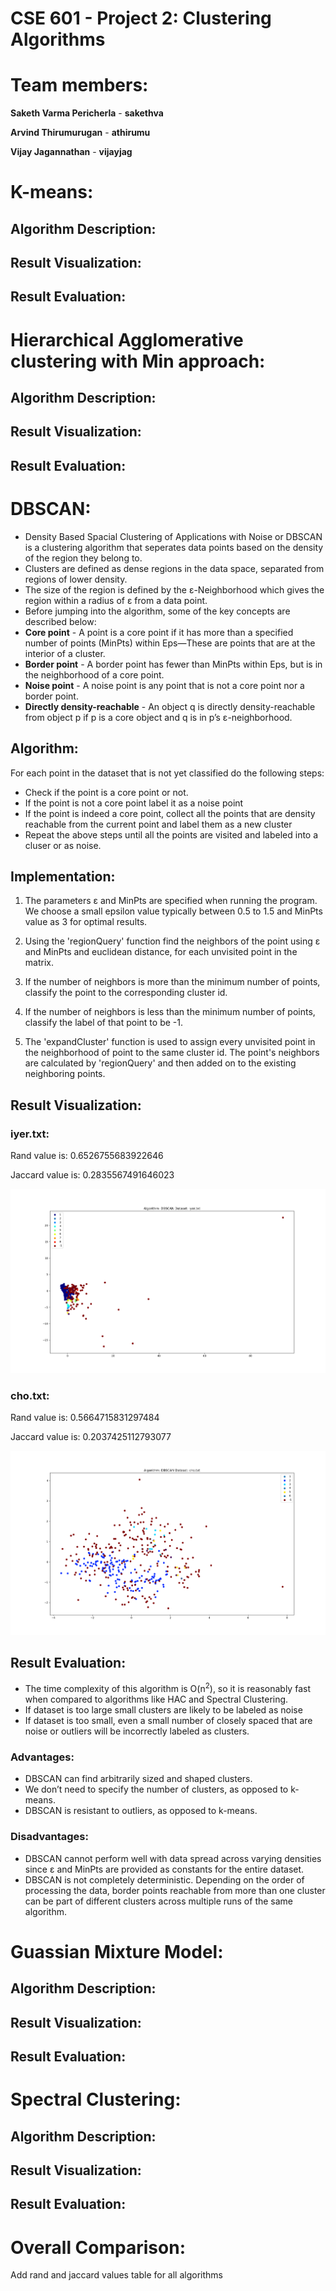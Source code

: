 # CSE 601 - Project 2: Clustering Algorithms

# Team members:

**Saketh Varma Pericherla** - **sakethva**

**Arvind Thirumurugan** - **athirumu**

**Vijay Jagannathan** - **vijayjag**

# K-means:

## Algorithm Description:

## Result Visualization:

## Result Evaluation:

# Hierarchical Agglomerative clustering with Min approach:

## Algorithm Description:

## Result Visualization:

## Result Evaluation:

# DBSCAN:

- Density Based Spacial Clustering of Applications with Noise or DBSCAN is a clustering algorithm that seperates data points based on the density of the region they belong to.
- Clusters are defined as dense regions in the data space, separated from regions of lower density.
- The size of the region is defined by the  &#949;-Neighborhood which gives the region within a radius of &#949; from a data point.
- Before jumping into the algorithm, some of the key concepts are described below:
- **Core point** - A point is a core point if it has more than a specified number of points (MinPts) within Eps—These are points that are at the interior of a cluster.
- **Border point** - A border point has fewer than MinPts within Eps, but is in the neighborhood of a core point.
- **Noise point** - A noise point is any point that is not a core point nor a border point.
- **Directly density-reachable** - An object q is directly density-reachable from object p if p is a core object and q is in p’s &#949;-neighborhood.



## Algorithm:

For each point in the dataset that is not yet classified do the following steps:
- Check if the point is a core point or not.
- If the point is not a core point label it as a noise point
- If the point is indeed a core point, collect all the points that are density reachable from the current point and label them as a new cluster
- Repeat the above steps until all the points are visited and labeled into a cluser or as noise.

## Implementation:

1. The parameters &#949; and MinPts are specified when running the program. We choose a small epsilon value typically between 0.5 to 1.5 and MinPts value as 3 for optimal results.
2. Using the 'regionQuery' function find the neighbors of the point using &#949; and MinPts and euclidean distance, for each unvisited point in the matrix.

3. If the number of neighbors is more than the minimum number of points, classify the point to the corresponding cluster id.
4. If the number of neighbors is less than the minimum number of points, classify the label of that
point to be -1.
5. The 'expandCluster' function is used to assign every unvisited point
in the neighborhood of point to the same cluster id. The point's neighbors are calculated by 'regionQuery' and then added on to the existing neighboring points.

## Result Visualization:

### **iyer.txt:**

Rand value is: 0.6526755683922646

Jaccard value is: 0.2835567491646023

![](./results/dbscan_iyer.PNG)

### **cho.txt:**

Rand value is: 0.5664715831297484

Jaccard value is: 0.2037425112793077


![](./results/dbscan_cho.PNG)

## Result Evaluation:

 - The time complexity of this algorithm is O(n<sup>2</sup>), so it is reasonably fast when compared to algorithms like HAC and Spectral Clustering.
- If dataset is too large small clusters are likely to be labeled as noise
- If dataset is too small, even a small number of closely spaced that are noise or outliers will be incorrectly labeled as clusters.

### **Advantages:**
- DBSCAN can find arbitrarily sized and shaped clusters.
- We don’t need to specify the number of clusters, as opposed to k-means.
- DBSCAN is resistant to outliers, as opposed to k-means.

### **Disadvantages:**
- DBSCAN cannot perform well with data spread across varying densities since &#949; and MinPts are provided as constants for the entire dataset.
- DBSCAN is not completely deterministic. Depending on the order of processing the data, border points reachable from more than one
cluster can be part of different clusters across multiple runs of the same algorithm.


# Guassian Mixture Model:

## Algorithm Description:

## Result Visualization:

## Result Evaluation:

# Spectral Clustering:

## Algorithm Description:

## Result Visualization:

## Result Evaluation:


# Overall Comparison:

Add rand and jaccard values table for all algorithms
